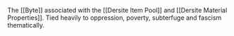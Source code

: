 The [[Byte]] associated with the [[Dersite Item Pool]] and [[Dersite Material Properties]]. Tied heavily to oppression, poverty, subterfuge and fascism thematically. 